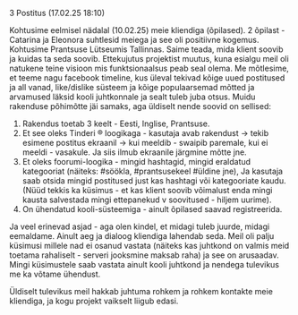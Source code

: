 3 Postitus (17.02.25 18:10)

Kohtusime eelmisel nädalal (10.02.25) meie kliendiga (õpilased). 2 õpilast - Catarina ja Eleonora suhtlesid meiega ja see oli positiivne kogemus. Kohtusime Prantsuse Lütseumis Tallinnas. Saime teada, mida klient soovib ja kuidas ta seda soovib. Ettekujutus projektist muutus, kuna esialgu meil oli natukene teine visioon mis funktsionaalsus peab seal olema.
 Me mõtlesime, et teeme nagu facebook timeline, kus üleval tekivad kõige uued postitused ja all vanad, like/dislike süsteem ja kõige populaarsemad mõtted ja arvamused läksid kooli juhtkonnale ja sealt tuleb juba otsus. 
Muidu rakenduse põhimõtte jäi samaks, aga üldiselt nende soovid on sellised:

1. Rakendus toetab 3 keelt - Eesti, Inglise, Prantsuse. 
2. Et see oleks Tinderi ® loogikaga - kasutaja avab rakendust -> tekib esimene postitus ekraanil -> kui meeldib - swaipib paremale, kui ei meeldi - vasakule. Ja siis ilmub ekraanile järgmine mõtte jne. 
3. Et oleks foorumi-loogika - mingid hashtagid, mingid eraldatud kategooriat (näiteks: #söökla, #prantsusekeel #üldine jne), Ja kasutaja saab otsida mingid postitused just kas hashtagi või kategooriate kaudu. (Nüüd tekkis ka küsimus - et kas klient soovib võimalust enda mingi kausta salvestada mingi ettepanekud v soovitused - hiljem uurime).
4. On ühendatud kooli-süsteemiga - ainult õpilased saavad registreerida. 

Ja veel erinevad asjad - aga olen kindel, et midagi tuleb juurde, midagi eemaldame. Ainult aeg ja dialoog kliendiga lahendab seda. 
Meil oli palju küsimusi millele nad ei osanud vastata (näiteks kas juhtkond on valmis meid toetama rahaliselt - serveri jooksmine maksab raha) ja see on arusaadav. Mingi küsimustele saab vastata ainult kooli juhtkond ja nendega tulevikus me ka võtame ühendust.

Üldiselt tulevikus meil hakkab juhtuma rohkem ja rohkem kontakte meie kliendiga, ja kogu projekt vaikselt liigub edasi. 

